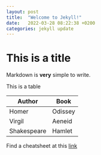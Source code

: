 ```yaml
---
layout: post
title:  "Welcome to Jekyll!"
date:   2022-03-28 08:22:38 +0200
categories: jekyll update
---
```


# This is a title

Markdown is **very** simple to write.

This is a table

| Author      | Book    |
|-------------|---------|
| Homer       | Odissey |
| Virgil      | Aeneid  |
| Shakespeare | Hamlet  |

Find a cheatsheet at this [link](https://www.markdownguide.org/cheat-sheet/)